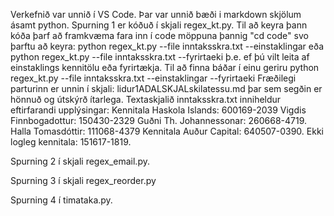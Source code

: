 Verkefnið var unnið í VS Code. Þar var unnið bæði i markdown skjölum ásamt python. 
Spurning 1 er kóðuð í skjali  regex_kt.py. Til að keyra þann kóða þarf að framkvæma fara inn í code möppuna þannig "cd code" svo þarftu að keyra: 
python regex_kt.py --file inntaksskra.txt --einstaklingar eða 
python regex_kt.py --file inntaksskra.txt --fyrirtaeki 
þ.e. ef þú vilt leita af einstaklings kennitölu eða fyrirtækja. Til að finna báðar í einu geriru python regex_kt.py --file inntaksskra.txt --einstaklingar --fyrirtaeki 
Fræðilegi parturinn er unnin í skjali: lidur1ADALSKJALskilatessu.md þar sem segðin er hönnuð og útskýrð ítarlega. Textaskjalið inntaksskra.txt inniheldur eftirfarandi upplýsingar: 
Kennitala Haskola Islands: 600169-2039
Vigdis Finnbogadottur: 150430-2329 
Guðni Th. Johannessonar: 260668-4719. 
Halla Tomasdóttir: 111068-4379
Kennitala Auður Capital: 640507-0390. 
Ekki logleg kennitala: 151617-1819.


Spurning 2 í skjali regex_email.py.


Spurning 3 í skjali regex_reorder.py


Spurning 4 í timataka.py.
